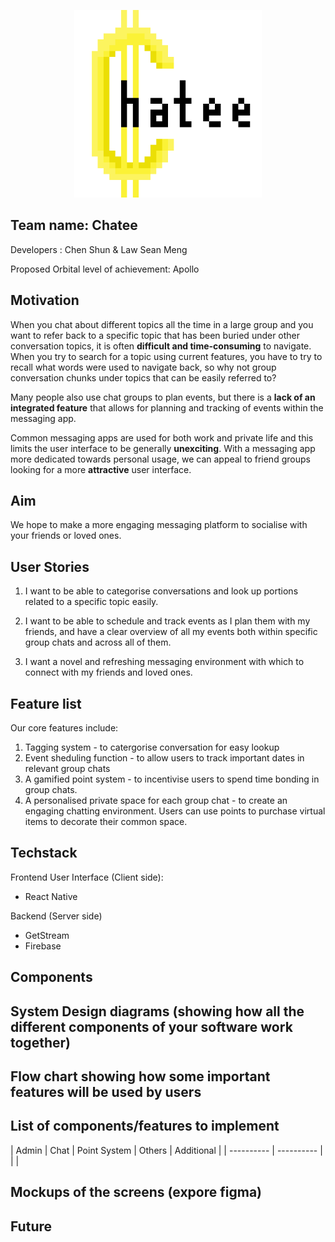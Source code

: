 <p align = "center">
  <img 
    width = "300"
    height = "300"
    src="https://github.com/Seox123/chatee/blob/main/assets/chatee-logo.png"
  >
</p>

## Team name: Chatee

Developers : Chen Shun & Law Sean Meng

Proposed Orbital level of achievement: Apollo

## Motivation

When you chat about different topics all the time in a large group and you want to refer back to a specific topic that has been buried under other conversation topics, it is often **difficult and time-consuming** to navigate. When you try to search for a topic using current features, you have to try to recall what words were used to navigate back, so why not group conversation chunks under topics that can be easily referred to?

Many people also use chat groups to plan events, but there is a **lack of an integrated feature** that allows for planning and tracking of events within the messaging app.

Common messaging apps are used for both work and private life and this limits the user interface to be generally **unexciting**. With a messaging app more dedicated towards personal usage, we can appeal to friend groups looking for a more **attractive** user interface.


## Aim

We hope to make a more engaging messaging platform to socialise with your friends or loved ones.

## User Stories

1.	I want to be able to categorise conversations and look up portions related to a specific topic easily. 

2.	I want to be able to schedule and track events as I plan them with my friends, and have a clear overview of all my events both within specific group chats and across all of them.

3.	I want a novel and refreshing messaging environment with which to connect with my friends and loved ones. 

## Feature list

Our core features include: 
  1. Tagging system - to catergorise conversation for easy lookup
  2. Event sheduling function - to allow users to track important dates in relevant group chats
  3. A gamified point system - to incentivise users to spend time bonding in group chats.
  4. A personalised private space for each group chat - to create an engaging chatting environment. Users can use points to purchase virtual items to decorate their common space.

## Techstack

Frontend User Interface (Client side):
 - React Native

Backend (Server side)
 - GetStream
 - Firebase

## Components


## System Design diagrams (showing how all the different components of your software work together)

## Flow chart showing how some important features will be used by users

## List of components/features to implement

| Admin   | Chat | Point System | Others | Additional |
| ---------- | ---------- |
|
|
## Mockups of the screens (expore figma)

## Future 
